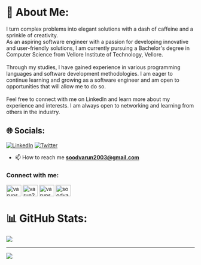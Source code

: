 
# 💫 About Me:
I turn complex problems into elegant solutions with a dash of caffeine and a sprinkle of creativity.<br>As an aspiring software engineer with a passion for developing innovative and user-friendly solutions, I am currently pursuing a Bachelor's degree in Computer Science from Vellore Institute of Technology, Vellore.<br><br>Through my studies, I have gained experience in various programming languages and software development methodologies. I am eager to continue learning and growing as a software engineer and am open to opportunities that will allow me to do so.<br><br>Feel free to connect with me on LinkedIn and learn more about my experience and interests. I am always open to networking and learning from others in the industry.


## 🌐 Socials:
[![LinkedIn](https://img.shields.io/badge/LinkedIn-%230077B5.svg?logo=linkedin&logoColor=white)](https://linkedin.com/in/varun2003) [![Twitter](https://img.shields.io/badge/Twitter-%231DA1F2.svg?logo=Twitter&logoColor=white)](https://twitter.com/VarunSo62929244) 
- 📫 How to reach me **soodvarun2003@gmail.com**
<h3>Connect with me:</h3>
<p align="left">
<a href="https://twitter.com/varunso62929244" target="blank"><img align="center" src="https://raw.githubusercontent.com/rahuldkjain/github-profile-readme-generator/master/src/images/icons/Social/twitter.svg" alt="varunso62929244" height="30" width="40" /></a>
<a href="https://linkedin.com/in/varun2003" target="blank"><img align="center" src="https://raw.githubusercontent.com/rahuldkjain/github-profile-readme-generator/master/src/images/icons/Social/linked-in-alt.svg" alt="varun2003" height="30" width="40" /></a>
<a href="https://www.leetcode.com/varunsood" target="blank"><img align="center" src="https://raw.githubusercontent.com/rahuldkjain/github-profile-readme-generator/master/src/images/icons/Social/leet-code.svg" alt="varunsood" height="30" width="40" /></a>
<a href="https://auth.geeksforgeeks.org/user/soodvarun2003" target="blank"><img align="center" src="https://raw.githubusercontent.com/rahuldkjain/github-profile-readme-generator/master/src/images/icons/Social/geeks-for-geeks.svg" alt="soodvarun2003" height="30" width="40" /></a>
</p>

# 📊 GitHub Stats:
<!--  ![](https://github-readme-stats.vercel.app/api?username=varunsood2003&theme=tokyonight&hide_border=true&include_all_commits=false&count_private=false)<br/>  -->
<!--  ![](https://github-readme-streak-stats.herokuapp.com/?user=varunsood2003&theme=tokyonight&hide_border=true)<br/>  -->
![](https://github-readme-stats.vercel.app/api/top-langs/?username=varunsood2003&theme=tokyonight&hide_border=true&include_all_commits=false&count_private=false&layout=compact)

---
[![](https://visitcount.itsvg.in/api?id=varunsood2003&icon=0&color=0)](https://visitcount.itsvg.in)

<!-- Proudly created with GPRM ( https://gprm.itsvg.in ) -->
